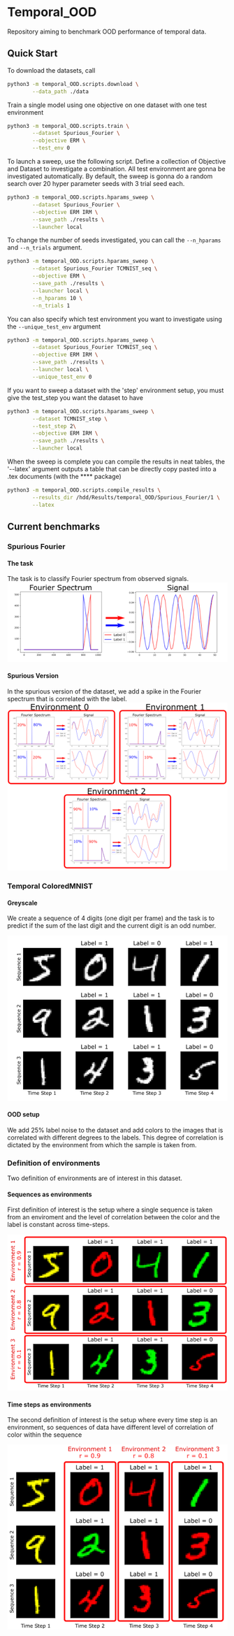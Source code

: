 # Temporal_OOD
Repository aiming to benchmark OOD performance of temporal data.

## Quick Start

To download the datasets, call

```sh
python3 -m temporal_OOD.scripts.download \
        --data_path ./data
```

Train a single model using one objective on one dataset with one test environment

```sh
python3 -m temporal_OOD.scripts.train \
        --dataset Spurious_Fourier \
        --objective ERM \
        --test_env 0
```

To launch a sweep, use the following script. Define a collection of Objective and Dataset to investigate a combination. All test environment are gonna be investigated automatically. By default, the sweep is gonna do a random search over 20 hyper parameter seeds with 3 trial seed each.

```sh
python3 -m temporal_OOD.scripts.hparams_sweep \
        --dataset Spurious_Fourier \
        --objective ERM IRM \
        --save_path ./results \
        --launcher local
```

To change the number of seeds investigated, you can call the `--n_hparams` and `--n_trials` argument.

```sh
python3 -m temporal_OOD.scripts.hparams_sweep \
        --dataset Spurious_Fourier TCMNIST_seq \
        --objective ERM \
        --save_path ./results \
        --launcher local \
        --n_hparams 10 \
        --n_trials 1
```

You can also specify which test environment you want to investigate using the `--unique_test_env` argument

```sh
python3 -m temporal_OOD.scripts.hparams_sweep \
        --dataset Spurious_Fourier TCMNIST_seq \
        --objective ERM IRM \
        --save_path ./results \
        --launcher local \
        --unique_test_env 0
```

If you want to sweep a dataset with the 'step' environment setup, you must give the test_step you want the dataset to have

```sh
python3 -m temporal_OOD.scripts.hparams_sweep \
        --dataset TCMNIST_step \
        --test_step 2\
        --objective ERM IRM \
        --save_path ./results \
        --launcher local
```

When the sweep is complete you can compile the results in neat tables, the '--latex' argument outputs a table that can be directly copy pasted into a .tex documents (with the **** package)

```sh
python3 -m temporal_OOD.scripts.compile_results \
        --results_dir /hdd/Results/temporal_OOD/Spurious_Fourier/1 \
        --latex
```

## Current benchmarks
### Spurious Fourier
#### The task
The task is to classify Fourier spectrum from observed signals.
![CFourier](figure/clean_task.png)

#### Spurious Version
In the spurious version of the dataset, we add a spike in the Fourier spectrum that is correlated with the label.
![SFourier](figure/env_task.png)

### Temporal ColoredMNIST
#### Greyscale
We create a sequence of 4 digits (one digit per frame) and the task is to predict if the sum of the last digit and the current digit is an odd number.

![TCMNIST_grey](figure/TCMNIST_grey.png)

#### OOD setup
We add 25% label noise to the dataset and add colors to the images that is correlated with different degrees to the labels. This degree of correlation is dictated by the environment from which the sample is taken from.

### Definition of environments
Two definition of environments are of interest in this dataset.

#### Sequences as environments
First definition of interest is the setup where a single sequence is taken from an enviroment and the level of correlation between the color and the label is constant across time-steps.

![TCMNIST-seq](figure/TCMNIST_seq.png)


#### Time steps as environments
The second definition of interest is the setup where every time step is an environment, so sequences of data have different level of correlation of color within the sequence

![TCMNIST-step](figure/TCMNIST_step.png)
